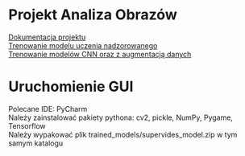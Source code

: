 # Projekt Analiza Obrazów
[Dokumentacja projektu](https://github.com/Chemafiz/Projekt-AO/blob/main/dokumentacja.pdf)  
[Trenowanie modelu uczenia nadzorowanego](https://github.com/Chemafiz/Projekt-AO/blob/main/trained_models/model_ML.ipynb)  
[Trenowanie modelów CNN oraz z augmentacją danych](https://github.com/Chemafiz/Projekt-AO/blob/main/trained_models/model_NN.ipynb)

# Uruchomienie GUI
Polecane IDE: PyCharm  
Należy zainstalować pakiety pythona: cv2, pickle, NumPy, Pygame, Tensorflow  
Należy wypakować plik trained_models/supervides_model.zip w tym samym katalogu

